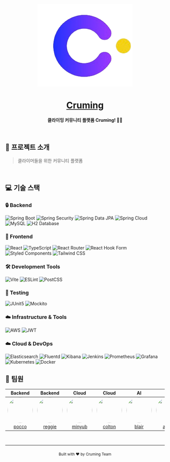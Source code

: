 <div align="center">
    <img src="public/logo-removebg.png" width="300" height="260" alt="Cruming Logo"/>
    <h1>
        <a href="https://cruming.site" target="_blank">Cruming</a>
    </h1>
    <p>
        <b>클라이밍 커뮤니티 플랫폼 Cruming! 🧗‍♂️</b>
    </p>
    <br/>
</div>

## 🚀 프로젝트 소개

> 클라이머들을 위한 커뮤니티 플랫폼

<br/>

## 💻 기술 스택

### 🔒 Backend
![Spring Boot](https://img.shields.io/badge/Spring%20Boot-6DB33F?style=for-the-badge&logo=spring-boot&logoColor=white)
![Spring Security](https://img.shields.io/badge/Spring%20Security-6DB33F?style=for-the-badge&logo=spring-security&logoColor=white)
![Spring Data JPA](https://img.shields.io/badge/Spring%20Data%20JPA-6DB33F?style=for-the-badge&logo=spring&logoColor=white)
![Spring Cloud](https://img.shields.io/badge/Spring%20Cloud-6DB33F?style=for-the-badge&logo=spring&logoColor=white)
![MySQL](https://img.shields.io/badge/MySQL-4479A1?style=for-the-badge&logo=mysql&logoColor=white)
![H2 Database](https://img.shields.io/badge/H2-004088?style=for-the-badge&logo=h2&logoColor=white)

### 🎨 Frontend
![React](https://img.shields.io/badge/React-61DAFB?style=for-the-badge&logo=react&logoColor=black)
![TypeScript](https://img.shields.io/badge/TypeScript-3178C6?style=for-the-badge&logo=typescript&logoColor=white)
![React Router](https://img.shields.io/badge/React%20Router-CA4245?style=for-the-badge&logo=react-router&logoColor=white)
![React Hook Form](https://img.shields.io/badge/React%20Hook%20Form-EC5990?style=for-the-badge&logo=reacthookform&logoColor=white)
![Styled Components](https://img.shields.io/badge/Styled%20Components-DB7093?style=for-the-badge&logo=styled-components&logoColor=white)
![Tailwind CSS](https://img.shields.io/badge/Tailwind%20CSS-06B6D4?style=for-the-badge&logo=tailwind-css&logoColor=white)

### 🛠 Development Tools
![Vite](https://img.shields.io/badge/Vite-646CFF?style=for-the-badge&logo=vite&logoColor=white)
![ESLint](https://img.shields.io/badge/ESLint-4B32C3?style=for-the-badge&logo=eslint&logoColor=white)
![PostCSS](https://img.shields.io/badge/PostCSS-DD3A0A?style=for-the-badge&logo=postcss&logoColor=white)

### 🧪 Testing
![JUnit5](https://img.shields.io/badge/JUnit5-25A162?style=for-the-badge&logo=junit5&logoColor=white)
![Mockito](https://img.shields.io/badge/Mockito-C5D9C8?style=for-the-badge&logo=mockito&logoColor=black)

### ☁️ Infrastructure & Tools
![AWS](https://img.shields.io/badge/AWS-232F3E?style=for-the-badge&logo=amazon-aws&logoColor=white)
![JWT](https://img.shields.io/badge/JWT-000000?style=for-the-badge&logo=json-web-tokens&logoColor=white)

### ☁️ Cloud & DevOps
![Elasticsearch](https://img.shields.io/badge/Elasticsearch-005571?style=for-the-badge&logo=elasticsearch&logoColor=white)
![Fluentd](https://img.shields.io/badge/Fluentd-0E83C8?style=for-the-badge&logo=fluentd&logoColor=white)
![Kibana](https://img.shields.io/badge/Kibana-005571?style=for-the-badge&logo=kibana&logoColor=white)
![Jenkins](https://img.shields.io/badge/Jenkins-D24939?style=for-the-badge&logo=jenkins&logoColor=white)
![Prometheus](https://img.shields.io/badge/Prometheus-E6522C?style=for-the-badge&logo=prometheus&logoColor=white)
![Grafana](https://img.shields.io/badge/Grafana-F46800?style=for-the-badge&logo=grafana&logoColor=white)
![Kubernetes](https://img.shields.io/badge/Kubernetes-326CE5?style=for-the-badge&logo=kubernetes&logoColor=white)
![Docker](https://img.shields.io/badge/Docker-2496ED?style=for-the-badge&logo=docker&logoColor=white)

## 👥 팀원

<div align="center">

| Backend | Backend | Cloud | Cloud | AI | AI |
|:---:|:---:|:---:|:---:|:---:|:---:|
| <img src="https://github.com/ddangme.png" width="80" height="80" style="border-radius: 50%;"><br>[pocco](https://github.com/ddangme) | <img src="https://github.com/hjlim4u.png" width="80" height="80" style="border-radius: 50%;"><br>[reggie](https://github.com/hjlim4u) | <img src="https://github.com/minyub.png" width="80" height="80" style="border-radius: 50%;"><br>[minyub](https://github.com/minyub) | <img src="https://github.com/ChoiSeungWoo98.png" width="80" height="80" style="border-radius: 50%;"><br>[colton](https://github.com/ChoiSeungWoo98) | <img src="https://github.com/ramram9.png" width="80" height="80" style="border-radius: 50%;"><br>[blair](https://github.com/ramram9) | <img src="https://github.com/militarious.png" width="80" height="80" style="border-radius: 50%;"><br>[albert](https://github.com/militarious) |

</div>

<br/>

---

<div align="center">
    <sub>Built with ❤️ by Cruming Team</sub>
</div>